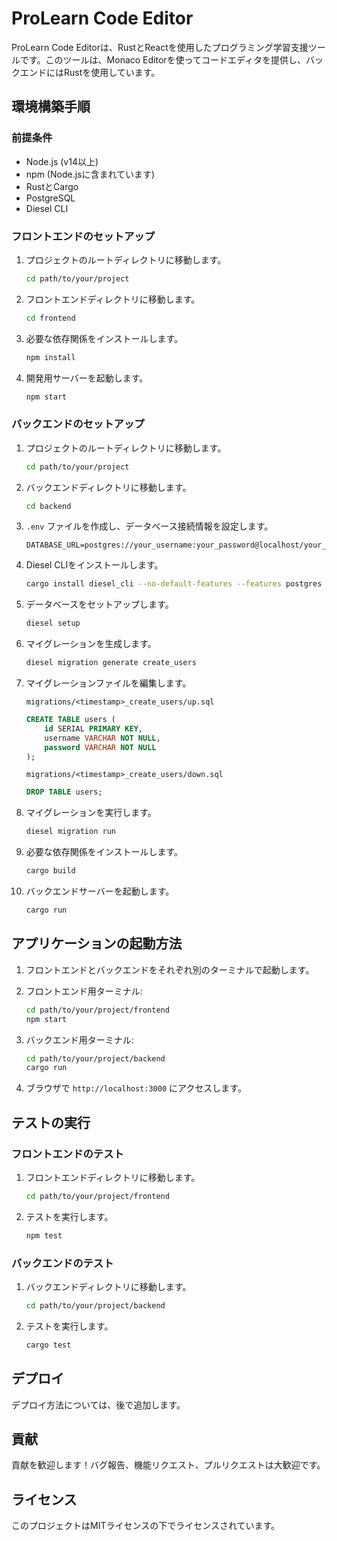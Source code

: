 # ProLearn Code Editor

ProLearn Code Editorは、RustとReactを使用したプログラミング学習支援ツールです。このツールは、Monaco Editorを使ってコードエディタを提供し、バックエンドにはRustを使用しています。

## 環境構築手順

### 前提条件

- Node.js (v14以上)
- npm (Node.jsに含まれています)
- RustとCargo
- PostgreSQL
- Diesel CLI

### フロントエンドのセットアップ

1. プロジェクトのルートディレクトリに移動します。

    ```sh
    cd path/to/your/project
    ```

2. フロントエンドディレクトリに移動します。

    ```sh
    cd frontend
    ```

3. 必要な依存関係をインストールします。

    ```sh
    npm install
    ```

4. 開発用サーバーを起動します。

    ```sh
    npm start
    ```

### バックエンドのセットアップ

1. プロジェクトのルートディレクトリに移動します。

    ```sh
    cd path/to/your/project
    ```

2. バックエンドディレクトリに移動します。

    ```sh
    cd backend
    ```

3. `.env` ファイルを作成し、データベース接続情報を設定します。

    ```env
    DATABASE_URL=postgres://your_username:your_password@localhost/your_database
    ```

4. Diesel CLIをインストールします。

    ```sh
    cargo install diesel_cli --no-default-features --features postgres
    ```

5. データベースをセットアップします。

    ```sh
    diesel setup
    ```

6. マイグレーションを生成します。

    ```sh
    diesel migration generate create_users
    ```

7. マイグレーションファイルを編集します。

    `migrations/<timestamp>_create_users/up.sql`

    ```sql
    CREATE TABLE users (
        id SERIAL PRIMARY KEY,
        username VARCHAR NOT NULL,
        password VARCHAR NOT NULL
    );
    ```

    `migrations/<timestamp>_create_users/down.sql`

    ```sql
    DROP TABLE users;
    ```

8. マイグレーションを実行します。

    ```sh
    diesel migration run
    ```

9. 必要な依存関係をインストールします。

    ```sh
    cargo build
    ```

10. バックエンドサーバーを起動します。

    ```sh
    cargo run
    ```

## アプリケーションの起動方法

1. フロントエンドとバックエンドをそれぞれ別のターミナルで起動します。

2. フロントエンド用ターミナル:

    ```sh
    cd path/to/your/project/frontend
    npm start
    ```

3. バックエンド用ターミナル:

    ```sh
    cd path/to/your/project/backend
    cargo run
    ```

4. ブラウザで `http://localhost:3000` にアクセスします。

## テストの実行

### フロントエンドのテスト

1. フロントエンドディレクトリに移動します。

    ```sh
    cd path/to/your/project/frontend
    ```

2. テストを実行します。

    ```sh
    npm test
    ```

### バックエンドのテスト

1. バックエンドディレクトリに移動します。

    ```sh
    cd path/to/your/project/backend
    ```

2. テストを実行します。

    ```sh
    cargo test
    ```

## デプロイ

デプロイ方法については、後で追加します。

## 貢献

貢献を歓迎します！バグ報告、機能リクエスト、プルリクエストは大歓迎です。

## ライセンス

このプロジェクトはMITライセンスの下でライセンスされています。
